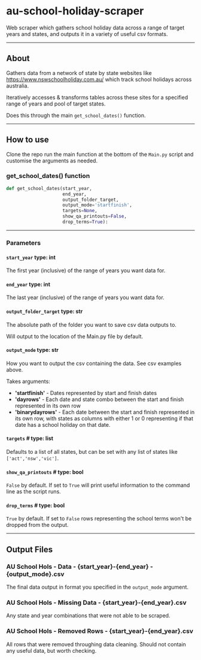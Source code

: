 # au-school-holiday-scraper
Web scraper which gathers school holiday data across a range of target years and states, and outputs it in a variety of useful csv formats.

---

## About

Gathers data from a network of state by state websites like https://www.nswschoolholiday.com.au/ which track school holidays across australia.

Iteratively accesses & transforms tables across these sites for a specified range of years and pool of target states.

Does this through the main `get_school_dates()` function.

---

## How to use

Clone the repo run the main function at the bottom of the `Main.py` script and customise the arguments as needed.

### get_school_dates() function

```Python
def get_school_dates(start_year,
                     end_year,
                     output_folder_target,
                     output_mode='startfinish',
                     targets=None,
                     show_qa_printouts=False,
                     drop_terms=True):
 ```
---

### Parameters

#### `start_year` type: int

The first year (inclusive) of the range of years you want data for.

#### `end_year` type: int

The last year (inclusive) of the range of years you want data for.

#### `output_folder_target` type: str

The absolute path of the folder you want to save csv data outputs to.

Will output to the location of the Main.py file by default.

#### `output_mode` type: str

How you want to output the csv containing the data. See csv examples above.

Takes arguments:

- **'startfinish'** - Dates represented by start and finish dates
- **'dayrows'** - Each date and state combo between the start and finish represented in its own row
- **'binarydayrows'** - Each date between the start and finish represented in its own row, with states as columns with either 1 or 0 representing if that date has a school holiday on that date.

#### `targets` # type: list

Defaults to a list of all states, but can be set with any list of states like `['act','nsw','vic']`.

#### `show_qa_printouts` # type: bool

`False` by default. If set to `True` will print useful information to the command line as the script runs.

#### `drop_terms` # type: bool

`True` by default. If set to `False` rows representing the school terms won't be dropped from the output.

---

## Output Files

### AU School Hols - Data - {start_year}-{end_year} - {output_mode}.csv

The final data output in format you specified in the `output_mode` argument.

### AU School Hols - Missing Data - {start_year}-{end_year}.csv

Any state and year combinations that were not able to be scraped.

### AU School Hols - Removed Rows - {start_year}-{end_year}.csv

All rows that were removed throughing data cleaning. Should not contain any useful data, but worth checking.
